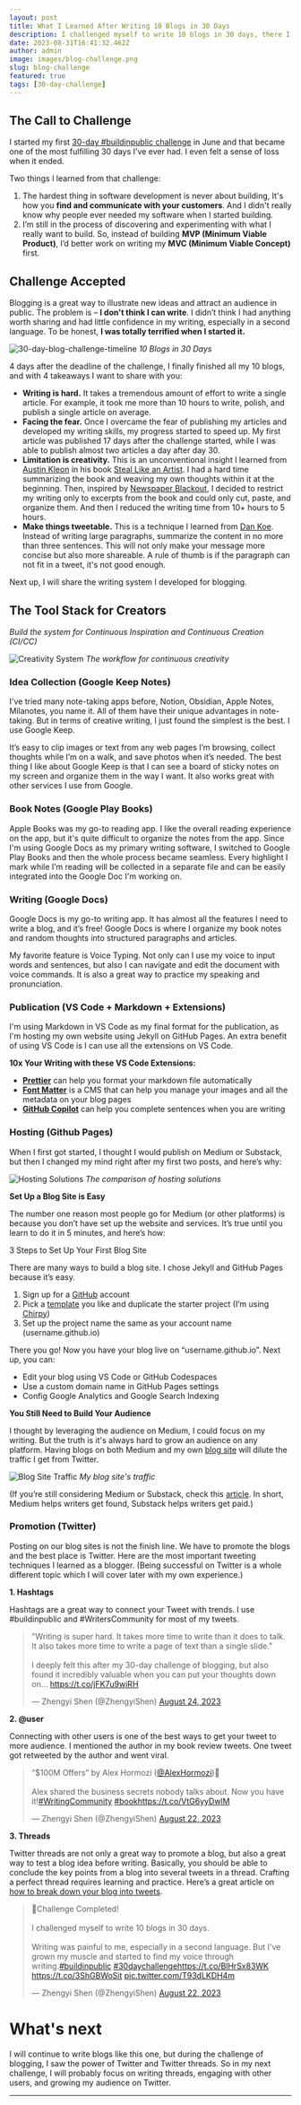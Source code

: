 ```yaml
---
layout: post
title: What I Learned After Writing 10 Blogs in 30 Days
description: I challenged myself to write 10 blogs in 30 days, there I've grown my muscle and started to find my voice through writing.
date: 2023-08-31T16:41:32.462Z
author: admin
image: images/blog-challenge.png
slug: blog-challenge
featured: true
tags: [30-day-challenge]
---
```


## The Call to Challenge

I started my first [30-day #buildinpublic challenge](https://www.zhengyishen.com/posts/saas-challenge/) in June and that became one of the most fulfilling 30 days I’ve ever had. I even felt a sense of loss when it ended.

Two things I learned from that challenge:

1. The hardest thing in software development is never about building, It's how you **find and communicate with your customers**. And I didn't really know why people ever needed my software when I started building.
2. I’m still in the process of discovering and experimenting with what I really want to build. So, instead of building **MVP (Minimum Viable Product)**, I’d better work on writing my **MVC (Minimum Viable Concept)** first.

## Challenge Accepted

Blogging is a great way to illustrate new ideas and attract an audience in public. The problem is – **I don't think I can write**. I didn’t think I had anything worth sharing and had little confidence in my writing, especially in a second language. To be honest, **I was totally terrified when I started it.**

![30-day-blog-challenge-timeline](images/blog-timeline.png)
_10 Blogs in 30 Days_

4 days after the deadline of the challenge, I finally finished all my 10 blogs, and with 4 takeaways I want to share with you:

- **Writing is hard.** It takes a tremendous amount of effort to write a single article. For example, it took me more than 10 hours to write, polish, and publish a single article on average.
- **Facing the fear.** Once I overcame the fear of publishing my articles and developed my writing skills, my progress started to speed up. My first article was published 17 days after the challenge started, while I was able to publish almost two articles a day after day 30.
- **Limitation is creativity.** This is an unconventional insight I learned from [Austin Kleon](https://austinkleon.com/) in his book [Steal Like an Artist](https://www.zhengyishen.com/posts/steal-like-artist/). I had a hard time summarizing the book and weaving my own thoughts within it at the beginning. Then, inspired by [Newspaper Blackout](https://newspaperblackout.com/), I decided to restrict my writing only to excerpts from the book and could only cut, paste, and organize them. And then I reduced the writing time from 10+ hours to 5 hours.
- **Make things tweetable.** This is a technique I learned from [Dan Koe](https://thedankoe.com/). Instead of writing large paragraphs, summarize the content in no more than three sentences. This will not only make your message more concise but also more shareable. A rule of thumb is if the paragraph can not fit in a tweet, it's not good enough.

Next up, I will share the writing system I developed for blogging.

## The Tool Stack for Creators

_Build the system for Continuous Inspiration and Continuous Creation (CI/CC)_

![Creativity System](images/creativity-system.png)
_The workflow for continuous creativity_

### Idea Collection (Google Keep Notes)

I've tried many note-taking apps before, Notion, Obsidian, Apple Notes, Milanotes, you name it. All of them have their unique advantages in note-taking. But in terms of creative writing, I just found the simplest is the best. I use Google Keep.

It’s easy to clip images or text from any web pages I’m browsing, collect thoughts while I’m on a walk, and save photos when it’s needed. The best thing I like about Google Keep is that I can see a board of sticky notes on my screen and organize them in the way I want. It also works great with other services I use from Google.

### Book Notes (Google Play Books)

Apple Books was my go-to reading app. I like the overall reading experience on the app, but it's quite difficult to organize the notes from the app. Since I'm using Google Docs as my primary writing software, I switched to Google Play Books and then the whole process became seamless. Every highlight I mark while I’m reading will be collected in a separate file and can be easily integrated into the Google Doc I'm working on.

### Writing (Google Docs)

Google Docs is my go-to writing app. It has almost all the features I need to write a blog, and it’s free! Google Docs is where I organize my book notes and random thoughts into structured paragraphs and articles.

My favorite feature is Voice Typing. Not only can I use my voice to input words and sentences, but also I can navigate and edit the document with voice commands. It is also a great way to practice my speaking and pronunciation.

### Publication (VS Code + Markdown + Extensions)

I'm using Markdown in VS Code as my final format for the publication, as I'm hosting my own website using Jekyll on GitHub Pages. An extra benefit of using VS Code is I can use all the extensions on VS Code.

**10x Your Writing with these VS Code Extensions:**

- **[Prettier](https://prettier.io/)** can help you format your markdown file automatically
- **[Font Matter](https://frontmatter.codes/)** is a CMS that can help you manage your images and all the metadata on your blog pages
- **[GitHub Copilot](https://github.com/features/copilot)** can help you complete sentences when you are writing

### Hosting (Github Pages)

When I first got started, I thought I would publish on Medium or Substack, but then I changed my mind right after my first two posts, and here’s why:

![Hosting Solutions](images/hosting-solution.png)
_The comparison of hosting solutions_

**Set Up a Blog Site is Easy**

The number one reason most people go for Medium (or other platforms) is because you don’t have set up the website and services. It’s true until you learn to do it in 5 minutes, and here’s how:

3 Steps to Set Up Your First Blog Site

There are many ways to build a blog site. I chose Jekyll and GitHub Pages because it’s easy.

1. Sign up for a [GitHub](https://github.com/) account
2. Pick a [template](https://jekyllthemes.io/github-pages-themes) you like and duplicate the starter project (I’m using [Chirpy](https://github.com/cotes2020/chirpy-starter))
3. Set up the project name the same as your account name (username.github.io)

There you go! Now you have your blog live on “username.github.io”. Next up, you can:

- Edit your blog using VS Code or GitHub Codespaces
- Use a custom domain name in GitHub Pages settings
- Config Google Analytics and Google Search Indexing

**You Still Need to Build Your Audience**

I thought by leveraging the audience on Medium, I could focus on my writing. But the truth is it's always hard to grow an audience on any platform. Having blogs on both Medium and my own [blog site](https://zhengyishen.com) will dilute the traffic I get from Twitter.

![Blog Site Traffic](images/blog-traffic.png)
_My blog site's traffic_

(If you’re still considering Medium or Substack, check this [article](https://penji.co/substack-vs-medium/). In short, Medium helps writers get found, Substack helps writers get paid.)

### Promotion (Twitter)

Posting on our blog sites is not the finish line. We have to promote the blogs and the best place is Twitter. Here are the most important tweeting techniques I learned as a blogger. (Being successful on Twitter is a whole different topic which I will cover later with my own experience.)

**1. Hashtags**

Hashtags are a great way to connect your Tweet with trends. I use #buildinpublic and #WritersCommunity for most of my tweets.

<blockquote class="twitter-tweet"><p lang="en" dir="ltr">&quot;Writing is super hard. It takes more time to write than it does to talk. It also takes more time to write a page of text than a single slide.&quot;<br><br>I deeply felt this after my 30-day challenge of blogging, but also found it incredibly valuable when you can put your thoughts down on… <a href="https://t.co/jFK7u9wiRH">https://t.co/jFK7u9wiRH</a></p>&mdash; Zhengyi Shen (@ZhengyiShen) <a href="https://twitter.com/ZhengyiShen/status/1694775166461530532?ref_src=twsrc%5Etfw">August 24, 2023</a></blockquote> <script async src="https://platform.twitter.com/widgets.js" charset="utf-8"></script>

**2. @user**

Connecting with other users is one of the best ways to get your tweet to more audience. I mentioned the author in my book review tweets. One tweet got retweeted by the author and went viral.

<blockquote class="twitter-tweet"><p lang="en" dir="ltr">“$100M Offers” by Alex Hormozi (<a href="https://twitter.com/AlexHormozi?ref_src=twsrc%5Etfw">@AlexHormozi</a>)📖 <br><br>Alex shared the business secrets nobody talks about. Now you have it!<a href="https://twitter.com/hashtag/WritingCommunity?src=hash&amp;ref_src=twsrc%5Etfw">#WritingCommunity</a> <a href="https://twitter.com/hashtag/book?src=hash&amp;ref_src=twsrc%5Etfw">#book</a><a href="https://t.co/VtG6yyDwlM">https://t.co/VtG6yyDwlM</a></p>&mdash; Zhengyi Shen (@ZhengyiShen) <a href="https://twitter.com/ZhengyiShen/status/1694079675557966039?ref_src=twsrc%5Etfw">August 22, 2023</a></blockquote> <script async src="https://platform.twitter.com/widgets.js" charset="utf-8"></script>

**3. Threads**

Twitter threads are not only a great way to promote a blog, but also a great way to test a blog idea before writing. Basically, you should be able to conclude the key points from a blog into several tweets in a thread. Crafting a perfect thread requires learning and practice. Here’s a great article on [how to break down your blog into tweets](https://www.tenspeed.io/blog/breaking-down-a-blog-into-twitter-posts).

<blockquote class="twitter-tweet"><p lang="en" dir="ltr">🎯Challenge Completed!<br><br>I challenged myself to write 10 blogs in 30 days.<br><br>Writing was painful to me, especially in a second language. But I&#39;ve grown my muscle and started to find my voice through writing.<a href="https://twitter.com/hashtag/buildinpublic?src=hash&amp;ref_src=twsrc%5Etfw">#buildinpublic</a> <a href="https://twitter.com/hashtag/30daychallenge?src=hash&amp;ref_src=twsrc%5Etfw">#30daychallenge</a><a href="https://t.co/BlHrSx83WK">https://t.co/BlHrSx83WK</a> <a href="https://t.co/3ShGBWoSit">https://t.co/3ShGBWoSit</a> <a href="https://t.co/T93dLKDH4m">pic.twitter.com/T93dLKDH4m</a></p>&mdash; Zhengyi Shen (@ZhengyiShen) <a href="https://twitter.com/ZhengyiShen/status/1694083504416661735?ref_src=twsrc%5Etfw">August 22, 2023</a></blockquote> <script async src="https://platform.twitter.com/widgets.js" charset="utf-8"></script>

# What's next

I will continue to write blogs like this one, but during the challenge of blogging, I saw the power of Twitter and Twitter threads. So in my next challenge, I will probably focus on writing threads, engaging with other users, and growing my audience on Twitter.

---